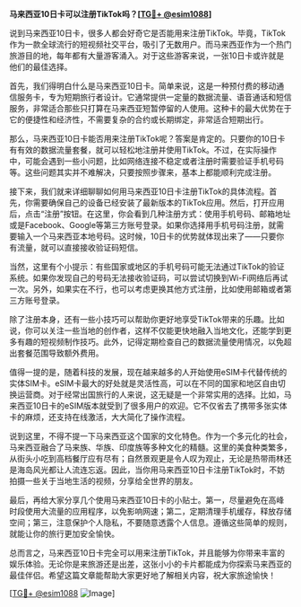 **马来西亚10日卡可以注册TikTok吗？[[TG💪+ @esim1088](https://t.me/s/esim1088)]**

说到马来西亚10日卡，很多人都会好奇它是否能用来注册TikTok。毕竟，TikTok作为一款全球流行的短视频社交平台，吸引了无数用户。而马来西亚作为一个热门旅游目的地，每年都有大量游客涌入。对于这些游客来说，一张10日卡或许就是他们的最佳选择。

首先，我们得明白什么是马来西亚10日卡。简单来说，这是一种预付费的移动通信服务卡，专为短期旅行者设计。它通常提供一定量的数据流量、语音通话和短信服务，非常适合那些只打算在马来西亚短暂停留的人使用。这种卡的最大优势在于它的便捷性和经济性，不需要复杂的合约或长期绑定，非常适合短期出行。

那么，马来西亚10日卡能否用来注册TikTok呢？答案是肯定的。只要你的10日卡有有效的数据流量套餐，就可以轻松地注册并使用TikTok。不过，在实际操作中，可能会遇到一些小问题，比如网络连接不稳定或者注册时需要验证手机号码等。这些问题其实并不难解决，只要按照步骤来，基本上都能顺利完成注册。

接下来，我们就来详细聊聊如何用马来西亚10日卡注册TikTok的具体流程。首先，你需要确保自己的设备已经安装了最新版本的TikTok应用。然后，打开应用后，点击“注册”按钮。在这里，你会看到几种注册方式：使用手机号码、邮箱地址或是Facebook、Google等第三方账号登录。如果你选择用手机号码注册，就需要输入一个马来西亚本地号码。这时候，10日卡的优势就体现出来了——只要你有流量，就可以直接接收验证码短信。

当然，这里有个小提示：有些国家或地区的手机号码可能无法通过TikTok的验证系统。如果你发现自己的号码无法接收验证码，可以尝试切换到Wi-Fi网络后再试一次。另外，如果实在不行，也可以考虑更换其他方式注册，比如使用邮箱或者第三方账号登录。

除了注册本身，还有一些小技巧可以帮助你更好地享受TikTok带来的乐趣。比如说，你可以关注一些当地的创作者，这样不仅能更快地融入当地文化，还能学到更多有趣的短视频制作技巧。此外，记得定期检查自己的数据流量使用情况，以免超出套餐范围导致额外费用。

值得一提的是，随着科技的发展，现在越来越多的人开始使用eSIM卡代替传统的实体SIM卡。eSIM卡最大的好处就是灵活性高，可以在不同的国家和地区自由切换运营商。对于经常出国旅行的人来说，这无疑是一个非常实用的选择。比如，马来西亚10日卡的eSIM版本就受到了很多用户的欢迎。它不仅省去了携带多张实体卡的麻烦，还支持在线激活，大大简化了操作流程。

说到这里，不得不提一下马来西亚这个国家的文化特色。作为一个多元化的社会，马来西亚融合了马来族、华族、印度族等多种文化的精髓。这里的美食种类繁多，从街头小吃到高档餐厅应有尽有；自然景观更是令人叹为观止，无论是热带雨林还是海岛风光都让人流连忘返。因此，当你用马来西亚10日卡注册TikTok时，不妨拍摄一些关于当地生活的视频，分享给全世界的朋友。

最后，再给大家分享几个使用马来西亚10日卡的小贴士。第一，尽量避免在高峰时段使用大流量的应用程序，以免影响网速；第二，定期清理手机缓存，释放存储空间；第三，注意保护个人隐私，不要随意透露个人信息。遵循这些简单的规则，就能让你的旅行更加安全愉快。

总而言之，马来西亚10日卡完全可以用来注册TikTok，并且能够为你带来丰富的娱乐体验。无论你是来旅游还是出差，这张小小的卡片都能成为你探索马来西亚的最佳伴侣。希望这篇文章能帮助大家更好地了解相关内容，祝大家旅途愉快！

[[TG💪+ @esim1088](https://t.me/s/esim1088) ![Image](https://i.postimg.cc/4NQfJmqS/Snipaste-2025-05-13-00-14-12.png)]